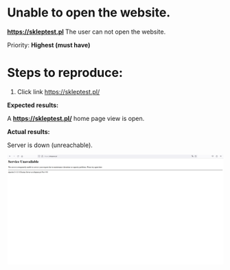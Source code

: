 # **Unable to open the website.**

**https://skleptest.pl** The user can not open the website.

Priority: **Highest (must have)**

# Steps to reproduce:

1. Click link https://skleptest.pl/

**Expected results:**

A **https://skleptest.pl/** home page view is open.

**Actual results:**

Server is down (unreachable).

[![image-001.png](https://raw.githubusercontent.com/Karolka29/sandbox/d321cae74c106283590c8d15355adc88fee2c801/images/image-001.png)](https://github.com/Karolka29/sandbox/blob/d321cae74c106283590c8d15355adc88fee2c801/images/image-001.png)